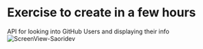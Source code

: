 # Exercise to create in a few hours
API for looking into GitHub Users and displaying their info
![ScreenView-Saoridev](https://user-images.githubusercontent.com/39502938/205507489-e6bd6a64-d46a-41c2-bb60-1cfd631c2337.png)
